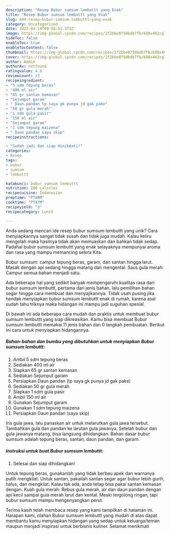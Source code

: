 ```yaml
---
description: "Resep Bubur sumsum lembuttt yang Enak"
title: "Resep Bubur sumsum lembuttt yang Enak"
slug: 444-resep-bubur-sumsum-lembuttt-yang-enak
category: Uncategorized
date: 2022-04-14T09:58:51.375Z
image: https://img-global.cpcdn.com/recipes/1f2bbe0750bdb7fb/680x482cq70/bubur-sumsum-lembuttt-foto-resep-utama.jpg
hideToc: false
enableToc: true
enableTocContent: false
thumbnail: https://img-global.cpcdn.com/recipes/1f2bbe0750bdb7fb/680x482cq70/bubur-sumsum-lembuttt-foto-resep-utama.jpg
cover: https://img-global.cpcdn.com/recipes/1f2bbe0750bdb7fb/680x482cq70/bubur-sumsum-lembuttt-foto-resep-utama.jpg
author: Admin
authorAv: notfound
ratingvalue: 4.6
reviewcount: 23
recipeingredient:
- "5 sdm tepung beras"
- "400 ml air"
- "65 gr santan kemasan"
- "Sejumput garam"
- " Daun pandan tp saya gk punya jd gak pake"
- "50 gr gula merah"
- "1 sdm gula pasir"
- "150 ml air"
- "Sejumput garam"
- "1 sdm tepung maizena"
- " Daun pandan saya skip"
recipeinstructions:

- "Sudah jadi dan siap dinikmati!"
categories:
- Resep
tags:
- bubur
- sumsum
- lembuttt

katakunci: bubur sumsum lembuttt 
nutrition: 280 calories
recipecuisine: Indonesian
preptime: "PT40M"
cooktime: "PT47M"
recipeyield: "3"
recipecategory: Lunch

---
```





Anda sedang mencari ide resep bubur sumsum lembuttt yang unik? Cara menyiapkannya sangat tidak susah dan tidak juga mudah. Kalau keliru mengolah maka hasilnya tidak akan memuaskan dan bahkan tidak sedap. Padahal bubur sumsum lembuttt yang enak selayaknya mempunyai aroma dan rasa yang mampu memancing selera Kita.





Bubur sumsum: campur tepung beras, garam, dan santan hingga larut. Masak dengan api sedang hingga matang dan mengental. Saus gula merah: Campur semua bahan menjadi satu.

Ada beberapa hal yang sedikit banyak mempengaruhi kualitas rasa dari bubur sumsum lembuttt, pertama dari jenis bahan, lalu pemilihan bahan segar hingga cara membuat dan menyajikannya. Tidak usah pusing jika hendak menyiapkan bubur sumsum lembuttt enak di rumah, karena asal sudah tahu triknya maka hidangan ini mampu jadi suguhan spesial.






Di bawah ini ada beberapa cara mudah dan praktis untuk membuat bubur sumsum lembuttt yang siap dikreasikan. Kamu bisa membuat Bubur sumsum lembuttt memakai 11 jenis bahan dan 0 langkah pembuatan. Berikut ini cara untuk menyiapkan hidangannya.

<!--inarticleads1-->

##### Bahan-bahan dan bumbu yang dibutuhkan untuk menyiapkan Bubur sumsum lembuttt:

1. Ambil 5 sdm tepung beras
1. Sediakan 400 ml air
1. Siapkan 65 gr santan kemasan
1. Sediakan Sejumput garam
1. Persiapkan  Daun pandan (tp saya gk punya jd gak pake)
1. Sediakan 50 gr gula merah
1. Siapkan 1 sdm gula pasir
1. Ambil 150 ml air
1. Gunakan Sejumput garam
1. Gunakan 1 sdm tepung maizena
1. Persiapkan  Daun pandan (saya skip)


Iris gula jawa, lalu panaskan air untuk melarutkan gula jawa tersebut. Tambahkan gula dan pandan ke larutan gula jawanya. Setelah bubur dan gula jawanya matang, bisa langsung dihidangkan. Bahan dasar bubur sumsum adalah tepung beras, santan, daun pandan, dan garam. 

<!--inarticleads2-->

##### Instruksi untuk buat Bubur sumsum lembuttt:


1. Selesai dan siap dihidangkan!

Untuk tepung beras, gunakanlah yang tidak berbau apek dan warnanya putih mengkilat. Untuk santan, pakailah santan segar agar bubur lebih gurih, halus, dan mengkilat. Kalau tak ada, anda tetap bisa pakai santan kemasan dengan. Kuah gula merah: Rebus gula merah, air dan daun pandan dengan api kecil sampai gula merah larut dan kental. Meski tergolong ringan, tapi bubur sumsum mampu mengenyangkan perut. 

Terima kasih telah membaca resep yang kami tampilkan di halaman ini. Harapan kami, olahan Bubur sumsum lembuttt yang mudah di atas dapat membantu kamu menyiapkan hidangan yang sedap untuk keluarga/teman maupun menjadi inspirasi untuk berbisnis kuliner. Selamat menikmati
